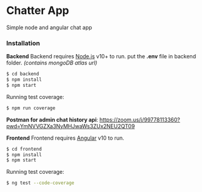 # Chatter App

Simple node and angular chat app

### Installation

**Backend**
Backend requires [Node.js](https://nodejs.org/) v10+ to run.
put the **.env** file in backend folder. _(contains mongoDB atlas url)_

```sh
$ cd backend
$ npm install
$ npm start
```

Running test coverage:

```sh
$ npm run coverage
```

**Postman for admin chat history api**: https://zoom.us/j/99778113360?pwd=YmNVVGZXa3NyMHJwaWs3ZUx2NEU2QT09 

**Frontend**
Frontend requires [Angular](https://angular.io/) v10 to run.

```sh
$ cd frontend
$ npm install
$ npm start
```

Running test coverage:

```sh
$ ng test --code-coverage
```
